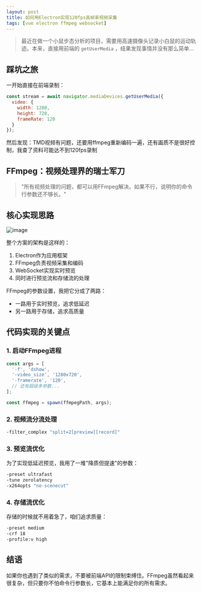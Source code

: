 ```yaml
---
layout: post
title: 如何用Electron实现120fps高帧率视频采集
tags: [vue electron ffmpeg websocket]
---
```

> 最近在做一个小鼠步态分析的项目，需要用高速摄像头记录小白鼠的运动轨迹。本来，直接用前端的 `getUserMedia` ，结果发现事情并没有那么简单...

## 踩坑之旅

一开始直接在前端录制：

```javascript
const stream = await navigator.mediaDevices.getUserMedia({
  video: {
    width: 1280,
    height: 720,
    frameRate: 120
  }
});
```

然后发现：TMD视频有问题，还要用ffmpeg重新编码一遍，还有画质不是很好控制，我查了资料可能达不到120fps录制


## FFmpeg：视频处理界的瑞士军刀

> "所有视频处理的问题，都可以用FFmpeg解决。如果不行，说明你的命令行参数还不够长。"


## 核心实现思路
![image](https://github.com/user-attachments/assets/7b71b8d8-b5f1-49a6-8d97-fa6fec35f945)


整个方案的架构是这样的：
1. Electron作为应用框架
2. FFmpeg负责视频采集和编码
3. WebSocket实现实时预览
4. 同时进行预览流和存储流的处理

FFmpeg的参数设置，我把它分成了两路：
- 一路用于实时预览，追求低延迟
- 另一路用于存储，追求高质量

## 代码实现的关键点

### 1. 启动FFmpeg进程

```javascript
const args = [
  '-f', 'dshow',
  '-video_size', '1280x720',
  '-framerate', '120',
  // 还有超级多参数...
];

const ffmpeg = spawn(ffmpegPath, args);
```

### 2. 视频流分流处理

```bash
-filter_complex "split=2[preview][record]"
```



### 3. 预览流优化

为了实现低延迟预览，我用了一堆"降质但提速"的参数：

```bash
-preset ultrafast
-tune zerolatency
-x264opts "no-scenecut"
```

### 4. 存储流优化

存储的时候就不用着急了，咱们追求质量：

```bash
-preset medium
-crf 18
-profile:v high
```

## 结语

如果你也遇到了类似的需求，不要被前端API的限制束缚住。FFmpeg虽然看起来很复杂，但只要你不怕命令行参数长，它基本上能满足你的所有需求。
